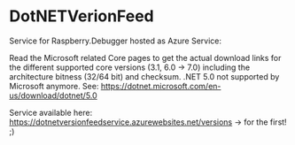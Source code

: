 # DotNETVerionFeed
Service for Raspberry.Debugger hosted as Azure Service:

Read the Microsoft related Core pages to get the actual download links for the different supported core versions (3.1, 6.0 -> 7.0) including the architecture bitness (32/64 bit) and checksum. .NET 5.0 not supported by Microsoft anymore. See: https://dotnet.microsoft.com/en-us/download/dotnet/5.0

Service available here: https://dotnetversionfeedservice.azurewebsites.net/versions -> for the first! ;)
